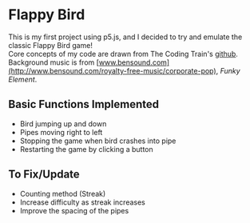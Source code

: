 # Flappy Bird
This is my first project using p5.js, and I decided to try and emulate the classic Flappy Bird game!
<br>
Core concepts of my code are drawn from The Coding Train's [github](https://github.com/CodingTrain/Rainbow-Code/tree/master/CodingChallenges/CC_31_FlappyBird_p5.js).
<br>
Background music is from [www.bensound.com](http://www.bensound.com/royalty-free-music/corporate-pop), *Funky Element*.
<br>
## Basic Functions Implemented
* Bird jumping up and down
* Pipes moving right to left
* Stopping the game when bird crashes into pipe
* Restarting the game by clicking a button

## To Fix/Update
* Counting method (Streak)
* Increase difficulty as streak increases
* Improve the spacing of the pipes
